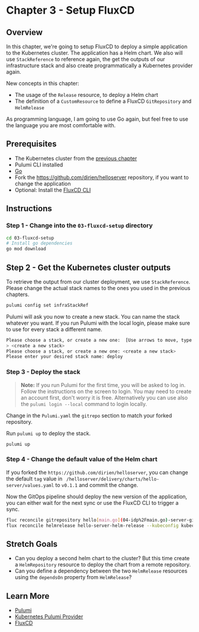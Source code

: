 # Chapter 3 - Setup FluxCD

## Overview

In this chapter, we're going to setup FluxCD to deploy a simple application to the Kubernetes cluster. The application
has a Helm chart. We also will use `StackReference` to reference again, the get the outputs of our infrastructure stack
and also create programmatically a Kubernetes provider again.

New concepts in this chapter:

- The usage of the `Release` resource, to deploy a Helm chart
- The definition of a `CustomResource` to define a FluxCD `GitRepository` and `HelmRelease`

As programming language, I am going to use Go again, but feel free to use the language you are most comfortable with.

## Prerequisites

- The Kubernetes cluster from the [previous chapter](/00-cluster-setup.md)
- Pulumi CLI installed
- [Go](https://golang.org/doc/install)
- Fork the https://github.com/dirien/helloserver repository, if you want to change the application
- Optional: Install the [FluxCD CLI](https://fluxcd.io/flux/installation/#install-the-flux-cli)

## Instructions

### Step 1 - Change into the `03-fluxcd-setup` directory

```bash
cd 03-fluxcd-setup
# Install go dependencies
go mod download
```

## Step 2 - Get the Kubernetes cluster outputs

To retrieve the output from our cluster deployment, we use `StackReference`. Please change the actual stack names to the
ones you used in the previous chapters.

```bash
pulumi config set infraStackRef
```

Pulumi will ask you now to create a new stack. You can name the stack whatever you want. If you run Pulumi with the
local login, please make sure to use for every stack a different name.

```bash
Please choose a stack, or create a new one:  [Use arrows to move, type to filter]
> <create a new stack>
Please choose a stack, or create a new one: <create a new stack>
Please enter your desired stack name: deploy   
```

### Step 3 - Deploy the stack

> **Note:** If you run Pulumi for the first time, you will be asked to log in. Follow the instructions on the screen to
> login. You may need to create an account first, don't worry it is free.
> Alternatively you can use also the `pulumi login --local` command to login locally.

Change in the `Pulumi.yaml` the `gitrepo` section to match your forked repository.

Run `pulumi up` to deploy the stack.

```bash
pulumi up
```

### Step 4 - Change the default value of the Helm chart

If you forked the `https://github.com/dirien/helloserver`, you can change the default `tag` value in `
/helloserver/delivery/charts/hello-server/values.yaml` to `v0.1.1` and commit the change.

Now the GitOps pipeline should deploy the new version of the application, you can either wait for the next sync or use
the FluxCD CLI to trigger a sync.

```bash
fluc reconcile gitrepository hello[main.go](04-idp%2Fmain.go)-server-git-repo --kubeconfig kubeconfig -n default
flux reconcile helmrelease hello-server-helm-release --kubeconfig kubeconfig -n default
```

## Stretch Goals

- Can you deploy a second helm chart to the cluster? But this time create a `HelmRepository` resource to deploy the
  chart from a remote repository.
- Can you define a dependency between the two `HelmRelease` resources using the `dependsOn` property from `HelmRelease`?

## Learn More

- [Pulumi](https://www.pulumi.com/)
- [Kubernetes Pulumi Provider](https://www.pulumi.com/registry/packages/kubernetes/)
- [FluxCD](https://fluxcd.io/flux/)
